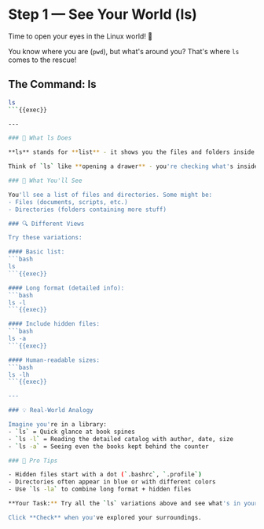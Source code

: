 # Step 1 — See Your World (ls)

Time to open your eyes in the Linux world! 👀

You know where you are (`pwd`), but what's around you? That's where `ls` comes to the rescue!

## The Command: ls

```bash
ls
```{{exec}}

---

### 🎯 What ls Does

**ls** stands for **list** - it shows you the files and folders inside your current directory.

Think of `ls` like **opening a drawer** - you're checking what's inside before deciding what to do next.

### 🧐 What You'll See

You'll see a list of files and directories. Some might be:
- Files (documents, scripts, etc.)
- Directories (folders containing more stuff)

### 🔍 Different Views

Try these variations:

#### Basic list:
```bash
ls
```{{exec}}

#### Long format (detailed info):
```bash
ls -l
```{{exec}}

#### Include hidden files:
```bash
ls -a
```{{exec}}

#### Human-readable sizes:
```bash
ls -lh
```{{exec}}

---

### 💡 Real-World Analogy

Imagine you're in a library:
- `ls` = Quick glance at book spines
- `ls -l` = Reading the detailed catalog with author, date, size
- `ls -a` = Seeing even the books kept behind the counter

### 🚀 Pro Tips

- Hidden files start with a dot (`.bashrc`, `.profile`)
- Directories often appear in blue or with different colors
- Use `ls -la` to combine long format + hidden files

**Your Task:** Try all the `ls` variations above and see what's in your current location!

Click **Check** when you've explored your surroundings.